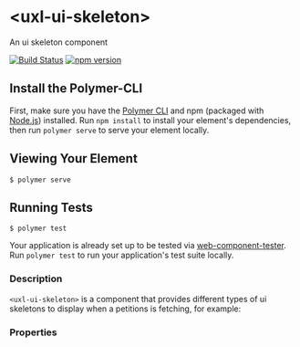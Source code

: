 # \<uxl-ui-skeleton\>

An ui skeleton component

[![Build Status](https://travis-ci.org/uxland/uxl-ui-skeleton.svg?branch=master)](https://travis-ci.org/uxland/uxl-ui-skeleton)
[![npm version](https://badge.fury.io/js/%40uxland%2Fuxl-ui-skeleton.svg)](https://badge.fury.io/js/%40uxland%2Fuxl-ui-skeleton)

## Install the Polymer-CLI

First, make sure you have the [Polymer CLI](https://www.npmjs.com/package/polymer-cli) and npm (packaged with [Node.js](https://nodejs.org)) installed. Run `npm install` to install your element's dependencies, then run `polymer serve` to serve your element locally.

## Viewing Your Element

```
$ polymer serve
```

## Running Tests

```
$ polymer test
```

Your application is already set up to be tested via [web-component-tester](https://github.com/Polymer/web-component-tester). Run `polymer test` to run your application's test suite locally.


### Description

`<uxl-ui-skeleton>` is a component that provides different types of ui skeletons to display when a petitions is fetching, for example:

### Properties

               




